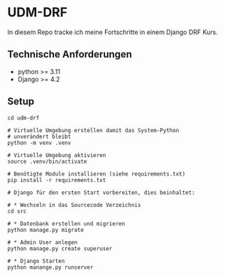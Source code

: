 # UDM-DRF

In diesem Repo tracke ich meine Fortschritte in einem Django DRF Kurs.

## Technische Anforderungen

- python >= 3.11
- Django >= 4.2

## Setup
```
cd udm-drf

# Virtuelle Umgebung erstellen damit das System-Python
# unverändert bleibt
python -m venv .venv

# Virtuelle Umgebung aktivieren
source .venv/bin/activate

# Benötigte Module installieren (siehe requirements.txt)
pip install -r requirements.txt

# Django für den ersten Start vorbereiten, dies beinhaltet:

# * Wechseln in das Sourcecode Verzeichnis
cd src

# * Datenbank erstellen und migrieren
python manage.py migrate

# * Admin User anlegen
python manage.py create superuser

# * Django Starten
python manange.py runserver
```

